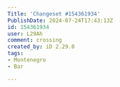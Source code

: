 ```yaml
---
Title: 'Changeset #154361934'
PublishDate: 2024-07-24T17:43:13Z
id: 154361934
user: L29Ah
comment: crossing
created_by: iD 2.29.0
tags:
- Montenegro
- Bar

---
```

